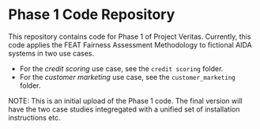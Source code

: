 # Phase 1 Code Repository


This repository contains code for Phase 1 of Project Veritas. Currently, this code
applies the FEAT Fairness Assessment Methodology to fictional AIDA systems in two use cases.

- For the *credit scoring* use case, see the `credit scoring` folder.
- For the *customer marketing* use case, see the `customer_marketing` folder.

NOTE: This is an initial upload of the Phase 1 code. The final version will
have the two case studies integregated with a unified set of installation
instructions etc.
